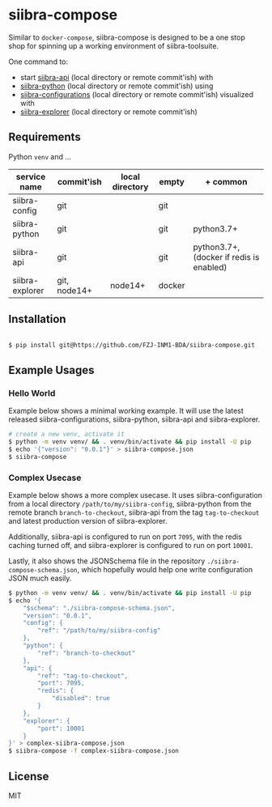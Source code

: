 # siibra-compose

Similar to `docker-compose`, siibra-compose is designed to be a one stop shop for spinning up a working environment of siibra-toolsuite.

One command to:

- start [siibra-api](https://github.com/fzj-inm1-bda/siibra-api/) (local directory or remote commit'ish) with
- [siibra-python](https://github.com/fzj-inm1-bda/siibra-python/) (local directory or remote commit'ish) using
- [siibra-configurations](https://github.com/FZJ-INM1-BDA/siibra-configurations/) (local directory or remote commit'ish) visualized with
- [siibra-explorer](https://github.com/fzj-inm1-bda/siibra-explorer/) (local directory or remote commit'ish)

## Requirements

Python `venv` and ...

| service name | commit'ish | local directory | empty | + common |
| --- | --- | --- | --- | --- |
| siibra-config | git | | git | |
| siibra-python | git | | git | python3.7+ |
| siibra-api | git |  | git | python3.7+,(docker if redis is enabled) |
| siibra-explorer | git, node14+ | node14+ | docker |

## Installation

```sh

$ pip install git@https://github.com/FZJ-INM1-BDA/siibra-compose.git

```

## Example Usages

### Hello World

Example below shows a minimal working example. It will use the latest released siibra-configurations, siibra-python, siibra-api and siibra-explorer.

```sh
# create a new venv, activate it
$ python -m venv venv/ && . venv/bin/activate && pip install -U pip
$ echo '{"version": "0.0.1"}' > siibra-compose.json
$ siibra-compose
```

### Complex Usecase

Example below shows a more complex usecase. It uses siibra-configuration from a local directory `/path/to/my/siibra-config`, siibra-python from the remote branch `branch-to-checkout`, siibra-api from the tag `tag-to-checkout` and latest production version of siibra-explorer. 

Additionally, siibra-api is configured to run on port `7095`, with the redis caching turned off, and siibra-explorer is configured to run on port `10001`. 

Lastly, it also shows the JSONSchema file in the repository `./siibra-compose-schema.json`, which hopefully would help one write configuration JSON much easily.

```sh
$ python -m venv venv/ && . venv/bin/activate && pip install -U pip
$ echo '{
    "$schema": "./siibra-compose-schema.json",
    "version": "0.0.1",
    "config": {
        "ref": "/path/to/my/siibra-config"
    },
    "python": {
        "ref": "branch-to-checkout"
    },
    "api": {
        "ref": "tag-to-checkout",
        "port": 7095,
        "redis": {
            "disabled": true
        }
    },
    "explorer": {
        "port": 10001
    }
}' > complex-siibra-compose.json
$ siibra-compose -f complex-siibra-compose.json
```

## License

MIT
